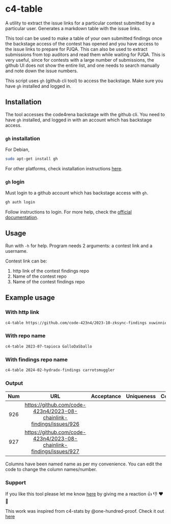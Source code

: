 # c4-table

A utility to extract the issue links for a particular contest submitted by a particular user. Generates a markdown table with the issue links.

This tool can be used to make a table of your own submitted findings once the backstage access of the contest has opened and you have access to the issue links to prepare for PJQA. This can also be used to extract submissions from top auditors and read them while waiting for PJQA. This is very useful, since for contests with a large number of submissions, the github UI does not show the entire list, and one needs to search manually and note down the issue numbers.

This script uses `gh` (github cli tool) to access the backstage. Make sure you have `gh` installed and logged in.

## Installation

The tool accesses the code4rena backstage with the github cli. You need to have `gh` installed, and logged in with an account which has backstage access.

### `gh` installation

For Debian,

```bash
sudo apt-get install gh
```

For other platforms, check installation instructions [here](https://github.com/cli/cli).

### `gh` login

Must login to a github account which has backstage access with `gh`.

```bash
gh auth login
```

Follow instructions to login. For more help, check the [official documentation](https://cli.github.com/manual/gh_auth_login).

## Usage

Run with `-h` for help. Program needs 2 arguments: a contest link and a username.

Contest link can be:

1. http link of the contest findings repo
2. Name of the contest repo
3. Name of the contest findings repo

## Example usage

### With http link

```bash
c4-table https://github.com/code-423n4/2023-10-zksync-findings xuwinnie
```

### With repo name

```bash
c4-table 2023-07-tapioca GalloDaSballo
```

### With findings repo name

```bash
c4-table 2024-02-hydradx-findings carrotsmuggler
```

### Output

| Num |                                 URL                                 | Acceptance | Uniqueness | Comments |
| :-: | :-----------------------------------------------------------------: | :--------: | :--------: | -------- |
| 926 | https://github.com/code-423n4/2023-08-chainlink-findings/issues/926 |            |            |          |
| 927 | https://github.com/code-423n4/2023-08-chainlink-findings/issues/927 |            |            |          |

Columns have been named name as per my convenience. You can edit the code to change the column names/number.

### Support

If you like this tool please let me know [here](https://github.com/carrotsmuggler/c4-table/issues/1) by giving me a reaction 👍 👎 ❤️ 👀

This work was inspired from c4-stats by @one-hundred-proof. Check it out [here](https://github.com/one-hundred-proof/c4-stats)
